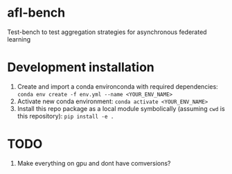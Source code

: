 # afl-bench
Test-bench to test aggregation strategies for asynchronous federated learning

# Development installation
1. Create and import a conda environconda with required dependencies: `conda env create -f env.yml --name <YOUR_ENV_NAME>`
2. Activate new conda environment: `conda activate <YOUR_ENV_NAME>`
3. Install this repo package as a local module symbolically (assuming `cwd` is this repository): `pip install -e .`

# TODO
1. Make everything on gpu and dont have comversions?